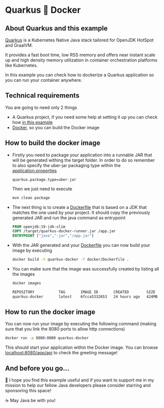 # Quarkus :whale: Docker

## About Quarkus and this example

[Quarkus](https://quarkus.io/) is a Kubernetes Native Java stack tailored for OpenJDK HotSpot and GraalVM.

It provides a fast boot time, low RSS memory and offers near instant scale up and high density memory utilization in container orchestration platforms like Kubernetes.

In this example you can check how to dockerize a Quarkus application so you can run your container anywhere.

## Technical requirements

You are going to need only 2 things

- A Quarkus project, if you need some help at setting it up you can check how [in this example](https://github.com/codewithhades/quarkus-basic-setup)
- [Docker](https://www.docker.com), so you can build the Docker image

## How to build the docker image

- Firstly you need to package your application into a runnable JAR that will be generated withing the target folder. In order to do so remember to also specify the uber-jar packaging type within the [application.properties](src/main/resources/application.properties)
  ````properties
  quarkus.package.type=uber-jar    
  ```` 
  Then we just need to execute
  ````bash
  mvn clean package
  ````

- The next thing is to create a [Dockerfile](docker/Dockerfile) that is based on a JDK that matches the one used by your project. It should copy the previously generated JAR and run the java command as entrypoint
    ````Dockerfile
  FROM openjdk:19-jdk-slim
  COPY /target/quarkus-docker-runner.jar /app.jar
  ENTRYPOINT ["java","-jar","/app.jar"]
    ````

- With the JAR generated and your [Dockerfile](docker/Dockerfile) you can now build your image by executing
    ````bash
    docker build -t quarkus-docker -f docker/Dockerfile .
    ````
- You can make sure that the image was successfully created by listing all the images
    ````bash
    docker images
    
    REPOSITORY           TAG       IMAGE ID       CREATED        SIZE
    quarkus-docker       latest    6fcca5332653   24 hours ago   424MB
    ````

## How to run the docker image

You can now run your image by executing the following command (making sure that you link the 8080 ports to allow http connections)
````bash
docker run -p 8080:8080 quarkus-docker
````
This should start your application within the Docker image. You can browse [localhost:8080/app/api](http://localhost:8080/app) to check the greeting message!

## And before you go...

:pray: I hope you find this example useful and if you want to support me in my mission to help our fellow Java developers please consider starring and sponsoring this space!

:coffee: May Java be with you!